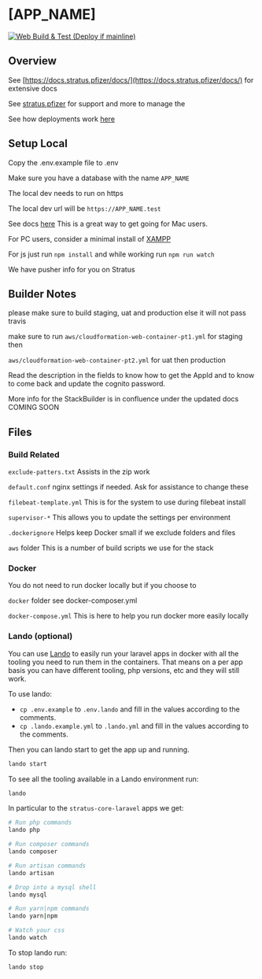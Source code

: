 # [APP_NAME]

[![Web Build & Test (Deploy if mainline)](https://github.com/pfizer/stratus-core-laravel/actions/workflows/ci-web-php.yml/badge.svg)](https://github.com/pfizer/stratus-core-laravel/actions/workflows/ci-web-php.yml)

## Overview

See [https://docs.stratus.pfizer/docs/](https://docs.stratus.pfizer/docs/) for extensive docs

See [stratus.pfizer](stratus.pfizer) for support and more to manage the

See how deployments work [here](https://docs.stratus.pfizer/docs/working-with-projects/deploy_production/)


## Setup Local

Copy the .env.example file to .env

Make sure you have a database with the name `APP_NAME`

The local dev needs to run on https

The local dev url will be `https://APP_NAME.test`

See docs [here](https://laravel.com/docs/master/valet)
This is a great way to get going for Mac users.

For PC users, consider a minimal install of [XAMPP](https://www.apachefriends.org/faq_windows.html)

For js just run `npm install` and while working run `npm run watch`

We have pusher info for you on Stratus



## Builder Notes
please make sure to build staging, uat and production else it will not pass travis

make sure to run `aws/cloudformation-web-container-pt1.yml` for staging then

`aws/cloudformation-web-container-pt2.yml` for uat then production

Read the description in the fields to know how to get the AppId and
to know to come back and update the cognito password.

More info for the StackBuilder is in confluence under the updated docs COMING SOON


## Files

### Build Related
`exclude-patters.txt`
Assists in the zip work

`default.conf`
nginx settings if needed. Ask for assistance to change these

`filebeat-template.yml`
This is for the system to use during filebeat install

`supervisor-*`
This allows you to update the settings per environment


`.dockerignore`
Helps keep Docker small if we exclude folders and files

`aws` folder
This is a number of build scripts we use for the stack

### Docker
You do not need to run docker locally but if you choose to

`docker` folder see docker-composer.yml

`docker-compose.yml`
This is here to help you run docker more easily locally

### Lando (optional)
You can use [Lando](https://docs.lando.dev) to easily run your laravel apps
in docker with all the tooling you need to run them in the containers. That means
on a per app basis you can have different tooling, php versions, etc and they will
still work.

To use lando:

* `cp .env.example` to `.env.lando` and fill in the values according to the comments.
* `cp .lando.example.yml` to `.lando.yml` and fill in the values according to the comments.

Then you can lando start to get the app up and running.

```bash
lando start
```

To see all the tooling available in a Lando environment run:

```bash
lando
```

In particular to the `stratus-core-laravel` apps we get:

```bash
# Run php commands
lando php

# Run composer commands
lando composer

# Run artisan commands
lando artisan

# Drop into a mysql shell
lando mysql

# Run yarn|npm commands
lando yarn|npm

# Watch your css
lando watch
```

To stop lando run:

```bash
lando stop
```
